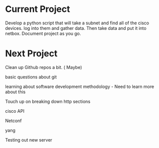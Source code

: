 # Current Project
Develop a python script that will take a subnet and find all of the cisco devices. log into them and gather data. Then take data and put it into netbox.
Document project as you go.



# Next Project
Clean up Github repos a bit. ( Maybe)



basic questions about git

learning about software development methodology - Need to learn more about this

Touch up on breaking down http sections

cisco API

Netconf

yang


Testing out new server
